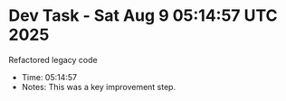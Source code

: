 # Dev Task - Sat Aug  9 05:14:57 UTC 2025
Refactored legacy code
- Time: 05:14:57
- Notes: This was a key improvement step.
